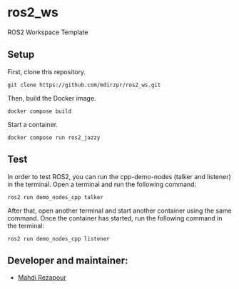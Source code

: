 # ros2_ws
ROS2 Workspace Template

## Setup

First, clone this repository.

```
git clone https://github.com/mdirzpr/ros2_ws.git
```
Then, build the Docker image.

```
docker compose build
```

Start a container.

```
docker compose run ros2_jazzy
```

## Test
In order to test ROS2, you can run the cpp-demo-nodes (talker and listener) in the terminal. Open a terminal and run the following command:

```
ros2 run demo_nodes_cpp talker
```

After that, open another terminal and start another container using the same command. Once the container has started, run the following command in the terminal:

```
ros2 run demo_nodes_cpp listener
```

## Developer and maintainer:
- [Mahdi Rezapour](mahdi.rezapour@smartfactory.de)
